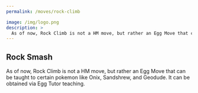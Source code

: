 ```yaml
---
permalink: /moves/rock-climb

image: /img/logo.png
description: >
  As of now, Rock Climb is not a HM move, but rather an Egg Move that can be taught to certain pokemon like Onix, Sandshrew, and Geodude. It can be obtained via Egg Tutor teaching.
---
```


## Rock Smash

As of now, Rock Climb is not a HM move, but rather an Egg Move that can be
taught to certain pokemon like Onix, Sandshrew, and Geodude. It can be obtained
via Egg Tutor teaching.
